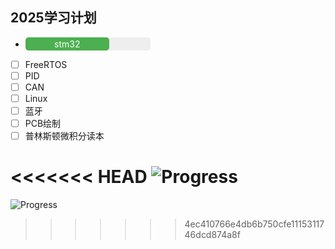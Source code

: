## 2025学习计划

- <div style="background: #eee; border-radius: 5px; width: 200px;">
  <div style="background: #4CAF50; width: 65%; border-radius: 5px; text-align: center; color: white; padding: 2px;">
    stm32
  </div>
</div>

- [ ] FreeRTOS
- [ ] PID
- [ ] CAN
- [ ] Linux
- [ ] 蓝牙
- [ ] PCB绘制
- [ ] 普林斯顿微积分读本

<<<<<<< HEAD
![Progress](https://gist.githubusercontent.com/你的用户名/文件ID/raw/文件名.svg)
=======
![Progress](https://quickchart.io/chart?c={type:'horizontalBar',data:{datasets:[{data:[75],backgroundColor:'#4CAF50'}]},options:{scales:{xAxes:[{ticks:{beginAtZero:true,max:100}}],yAxes:[{display:false}]}}&width=300&height=30)
>>>>>>> 4ec410766e4db6b750cfe1115311746dcd874a8f
